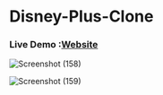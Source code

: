 
# Disney-Plus-Clone

<h3>Live Demo :<a href="https://disney-clone-d1e27.web.app/">Website</a></h3>


![Screenshot (158)](https://user-images.githubusercontent.com/59244719/128177852-0db172ee-7515-4847-8fb8-643d1a435e18.png)


![Screenshot (159)](https://user-images.githubusercontent.com/59244719/128177902-185fe26d-87e8-48ba-bac7-97101181640c.png)
